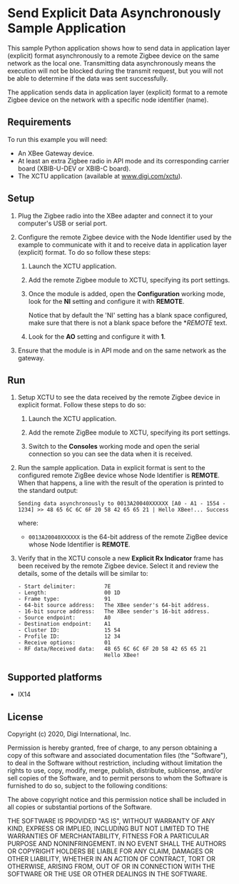 Send Explicit Data Asynchronously Sample Application
====================================================

This sample Python application shows how to send data in application layer
(explicit) format asynchronously to a remote Zigbee device on the same
network as the local one. Transmitting data asynchronously means the execution
will not be blocked during the transmit request, but you will not be able to
determine if the data was sent successfully.

The application sends data in application layer (explicit) format to a remote
Zigbee device on the network with a specific node identifier (name).

Requirements
------------
To run this example you will need:

* An XBee Gateway device.
* At least an extra Zigbee radio in API mode and its corresponding carrier
  board (XBIB-U-DEV or XBIB-C board).
* The XCTU application (available at www.digi.com/xctu).

Setup
-----
1. Plug the Zigbee radio into the XBee adapter and connect it to your
   computer's USB or serial port.

2. Configure the remote Zigbee device with the Node Identifier used by the
   example to communicate with it and to receive data in application layer
   (explicit) format. To do so follow these steps:

     1. Launch the XCTU application.

     2. Add the remote Zigbee module to XCTU, specifying its port settings.

     3. Once the module is added, open the **Configuration** working mode,
        look for the **NI** setting and configure it with **REMOTE**.

        Notice that by default the 'NI' setting has a blank space
        configured, make sure that there is not a blank space before the
        **REMOTE* text.

      4. Look for the **AO** setting and configure it with **1**.

3. Ensure that the module is in API mode and on the same network as the
   gateway.

Run
---
1. Setup XCTU to see the data received by the remote Zigbee device in explicit
   format. Follow these steps to do so:

     1. Launch the XCTU application.

     2. Add the remote ZigBee module to XCTU, specifying its port settings.

     3. Switch to the **Consoles** working mode and open the serial connection
        so you can see the data when it is received.

2. Run the sample application. Data in explicit format is sent to the
   configured remote ZigBee device whose Node Identifier is **REMOTE**. When
   that happens, a line with the result of the operation is printed to the
   standard output:

       Sending data asynchronously to 0013A20040XXXXXX [A0 - A1 - 1554 - 1234] >> 48 65 6C 6C 6F 20 58 42 65 65 21 | Hello XBee!... Success

   where:

   - `0013A20040XXXXXX` is the 64-bit address of the remote ZigBee device
     whose Node Identifier is **REMOTE**.

3. Verify that in the XCTU console a new **Explicit Rx Indicator** frame has
   been received by the remote Zigbee device. Select it and review the details,
   some of the details will be similar to:

       - Start delimiter:         7E
       - Length:                  00 1D
       - Frame type:              91
       - 64-bit source address:   The XBee sender's 64-bit address.
       - 16-bit source address:   The XBee sender's 16-bit address.
       - Source endpoint:         A0
       - Destination endpoint:    A1
       - Cluster ID:              15 54
       - Profile ID:              12 34
       - Receive options:         01
       - RF data/Received data:   48 65 6C 6C 6F 20 58 42 65 65 21
                                  Hello XBee!

Supported platforms
-------------------
* IX14

License
-------
Copyright (c) 2020, Digi International, Inc.

Permission is hereby granted, free of charge, to any person obtaining a copy
of this software and associated documentation files (the "Software"), to deal
in the Software without restriction, including without limitation the rights
to use, copy, modify, merge, publish, distribute, sublicense, and/or sell
copies of the Software, and to permit persons to whom the Software is
furnished to do so, subject to the following conditions:

The above copyright notice and this permission notice shall be included in all
copies or substantial portions of the Software.

THE SOFTWARE IS PROVIDED "AS IS", WITHOUT WARRANTY OF ANY KIND, EXPRESS OR
IMPLIED, INCLUDING BUT NOT LIMITED TO THE WARRANTIES OF MERCHANTABILITY,
FITNESS FOR A PARTICULAR PURPOSE AND NONINFRINGEMENT. IN NO EVENT SHALL THE
AUTHORS OR COPYRIGHT HOLDERS BE LIABLE FOR ANY CLAIM, DAMAGES OR OTHER
LIABILITY, WHETHER IN AN ACTION OF CONTRACT, TORT OR OTHERWISE, ARISING FROM,
OUT OF OR IN CONNECTION WITH THE SOFTWARE OR THE USE OR OTHER DEALINGS IN THE
SOFTWARE.
